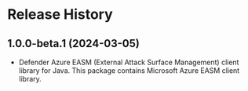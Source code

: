 # Release History

## 1.0.0-beta.1 (2024-03-05)
- Defender Azure EASM (External Attack Surface Management) client library for Java. This package contains Microsoft Azure EASM client library.
